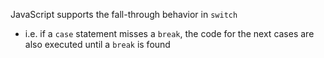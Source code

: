 JavaScript supports the fall-through behavior in `switch`
- i.e. if a `case` statement misses a `break`, the code for the next cases are also executed until a `break` is found